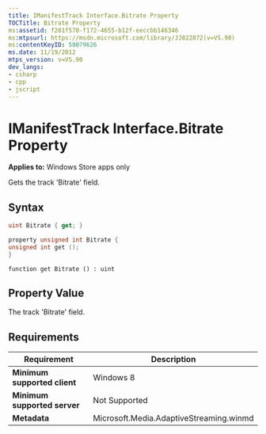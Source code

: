 ```yaml
---
title: IManifestTrack Interface.Bitrate Property
TOCTitle: Bitrate Property
ms:assetid: f201f570-f172-4655-b12f-eeccbb146346
ms:mtpsurl: https://msdn.microsoft.com/library/JJ822872(v=VS.90)
ms:contentKeyID: 50079626
ms.date: 11/19/2012
mtps_version: v=VS.90
dev_langs:
- csharp
- cpp
- jscript
---
```


# IManifestTrack Interface.Bitrate Property

**Applies to:** Windows Store apps only

Gets the track 'Bitrate' field.

## Syntax

```csharp
uint Bitrate { get; }
```

```cpp
property unsigned int Bitrate {
unsigned int get ();
}
```

```jscript
function get Bitrate () : uint
```

## Property Value

The track 'Bitrate' field.

## Requirements

|Requirement|Description|
|--- |--- |
|**Minimum supported client**|Windows 8|
|**Minimum supported server**|Not Supported|
|**Metadata**|Microsoft.Media.AdaptiveStreaming.winmd|
